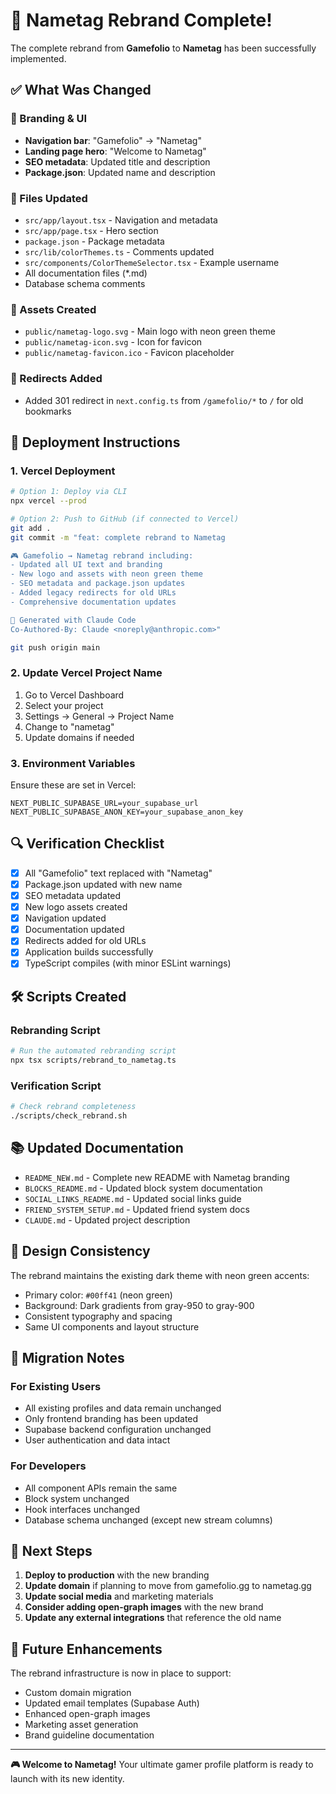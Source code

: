 # 🎉 Nametag Rebrand Complete!

The complete rebrand from **Gamefolio** to **Nametag** has been successfully implemented.

## ✅ What Was Changed

### 🎯 Branding & UI
- **Navigation bar**: "Gamefolio" → "Nametag"
- **Landing page hero**: "Welcome to Nametag"
- **SEO metadata**: Updated title and description
- **Package.json**: Updated name and description

### 📁 Files Updated
- `src/app/layout.tsx` - Navigation and metadata
- `src/app/page.tsx` - Hero section
- `package.json` - Package metadata
- `src/lib/colorThemes.ts` - Comments updated
- `src/components/ColorThemeSelector.tsx` - Example username
- All documentation files (*.md)
- Database schema comments

### 🎨 Assets Created
- `public/nametag-logo.svg` - Main logo with neon green theme
- `public/nametag-icon.svg` - Icon for favicon
- `public/nametag-favicon.ico` - Favicon placeholder

### 🔄 Redirects Added
- Added 301 redirect in `next.config.ts` from `/gamefolio/*` to `/` for old bookmarks

## 🚀 Deployment Instructions

### 1. Vercel Deployment

```bash
# Option 1: Deploy via CLI
npx vercel --prod

# Option 2: Push to GitHub (if connected to Vercel)
git add .
git commit -m "feat: complete rebrand to Nametag

🎮 Gamefolio → Nametag rebrand including:
- Updated all UI text and branding
- New logo and assets with neon green theme
- SEO metadata and package.json updates
- Added legacy redirects for old URLs
- Comprehensive documentation updates

🔧 Generated with Claude Code
Co-Authored-By: Claude <noreply@anthropic.com>"

git push origin main
```

### 2. Update Vercel Project Name

1. Go to Vercel Dashboard
2. Select your project
3. Settings → General → Project Name
4. Change to "nametag"
5. Update domains if needed

### 3. Environment Variables

Ensure these are set in Vercel:
```env
NEXT_PUBLIC_SUPABASE_URL=your_supabase_url
NEXT_PUBLIC_SUPABASE_ANON_KEY=your_supabase_anon_key
```

## 🔍 Verification Checklist

- [x] All "Gamefolio" text replaced with "Nametag"
- [x] Package.json updated with new name
- [x] SEO metadata updated
- [x] New logo assets created
- [x] Navigation updated
- [x] Documentation updated
- [x] Redirects added for old URLs
- [x] Application builds successfully
- [x] TypeScript compiles (with minor ESLint warnings)

## 🛠️ Scripts Created

### Rebranding Script
```bash
# Run the automated rebranding script
npx tsx scripts/rebrand_to_nametag.ts
```

### Verification Script
```bash
# Check rebrand completeness
./scripts/check_rebrand.sh
```

## 📚 Updated Documentation

- `README_NEW.md` - Complete new README with Nametag branding
- `BLOCKS_README.md` - Updated block system documentation
- `SOCIAL_LINKS_README.md` - Updated social links guide
- `FRIEND_SYSTEM_SETUP.md` - Updated friend system docs
- `CLAUDE.md` - Updated project description

## 🎨 Design Consistency

The rebrand maintains the existing dark theme with neon green accents:
- Primary color: `#00ff41` (neon green)
- Background: Dark gradients from gray-950 to gray-900
- Consistent typography and spacing
- Same UI components and layout structure

## 🔄 Migration Notes

### For Existing Users
- All existing profiles and data remain unchanged
- Only frontend branding has been updated
- Supabase backend configuration unchanged
- User authentication and data intact

### For Developers
- All component APIs remain the same
- Block system unchanged
- Hook interfaces unchanged
- Database schema unchanged (except new stream columns)

## 🚀 Next Steps

1. **Deploy to production** with the new branding
2. **Update domain** if planning to move from gamefolio.gg to nametag.gg
3. **Update social media** and marketing materials
4. **Consider adding open-graph images** with the new brand
5. **Update any external integrations** that reference the old name

## 🎯 Future Enhancements

The rebrand infrastructure is now in place to support:
- Custom domain migration
- Updated email templates (Supabase Auth)
- Enhanced open-graph images
- Marketing asset generation
- Brand guideline documentation

---

**🎮 Welcome to Nametag!** Your ultimate gamer profile platform is ready to launch with its new identity.